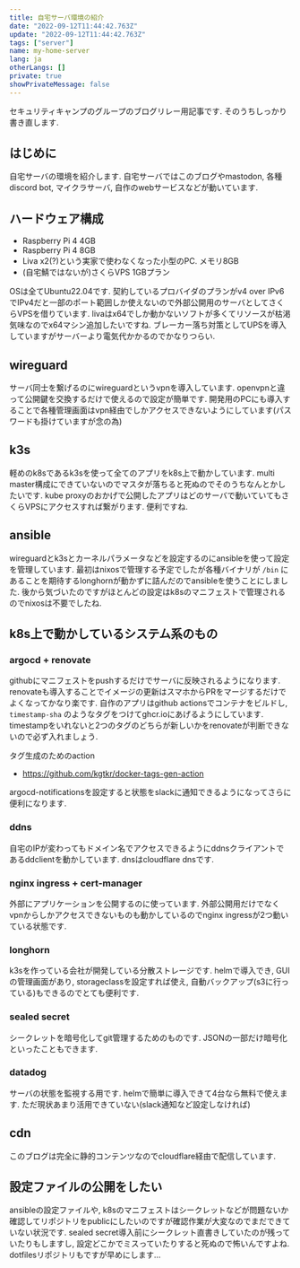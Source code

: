 ```yaml
---
title: 自宅サーバ環境の紹介
date: "2022-09-12T11:44:42.763Z"
update: "2022-09-12T11:44:42.763Z"
tags: ["server"]
name: my-home-server
lang: ja
otherLangs: []
private: true
showPrivateMessage: false
---
```


セキュリティキャンプのグループのブログリレー用記事です. そのうちしっかり書き直します.

## はじめに
自宅サーバの環境を紹介します. 自宅サーバではこのブログやmastodon, 各種discord bot, マイクラサーバ, 自作のwebサービスなどが動いています.

## ハードウェア構成
* Raspberry Pi 4 4GB
* Raspberry Pi 4 8GB
* Liva x2(?)という実家で使わなくなった小型のPC. メモリ8GB
* (自宅鯖ではないが)さくらVPS 1GBプラン

OSは全てUbuntu22.04です. 契約しているプロバイダのプランがv4 over IPv6でIPv4だと一部のポート範囲しか使えないので外部公開用のサーバとしてさくらVPSを借りています. livaはx64でしか動かないソフトが多くてリソースが枯渇気味なのでx64マシン追加したいですね. ブレーカー落ち対策としてUPSを導入していますがサーバーより電気代かかるのでかなりつらい.

## wireguard
サーバ同士を繋げるのにwireguardというvpnを導入しています. openvpnと違って公開鍵を交換するだけで使えるので設定が簡単です. 開発用のPCにも導入することで各種管理画面はvpn経由でしかアクセスできないようにしています(パスワードも掛けていますが念の為)

## k3s
軽めのk8sであるk3sを使って全てのアプリをk8s上で動かしています. multi master構成にできていないのでマスタが落ちると死ぬのでそのうちなんとかしたいです.
kube proxyのおかげで公開したアプリはどのサーバで動いていてもさくらVPSにアクセスすれば繋がります. 便利ですね.

## ansible
wireguardとk3sとカーネルパラメータなどを設定するのにansibleを使って設定を管理しています. 最初はnixosで管理する予定でしたが各種バイナリが `/bin` にあることを期待するlonghornが動かずに詰んだのでansibleを使うことにしました. 後から気づいたのですがほとんどの設定はk8sのマニフェストで管理されるのでnixosは不要でしたね.

## k8s上で動かしているシステム系のもの
### argocd + renovate
githubにマニフェストをpushするだけでサーバに反映されるようになります. renovateも導入することでイメージの更新はスマホからPRをマージするだけでよくなってかなり楽です.
自作のアプリはgithub actionsでコンテナをビルドし, `timestamp-sha` のようなタグをつけてghcr.ioにあげるようにしています. timestampをいれないと2つのタグのどちらが新しいかをrenovateが判断できないので必ず入れましょう.

タグ生成のためのaction
* https://github.com/kgtkr/docker-tags-gen-action

argocd-notificationsを設定すると状態をslackに通知できるようになってさらに便利になります.

### ddns
自宅のIPが変わってもドメイン名でアクセスできるようにddnsクライアントであるddclientを動かしています. dnsはcloudflare dnsです.

### nginx ingress + cert-manager
外部にアプリケーションを公開するのに使っています. 外部公開用だけでなくvpnからしかアクセスできないものも動かしているのでnginx ingressが2つ動いている状態です.

### longhorn
k3sを作っている会社が開発している分散ストレージです. helmで導入でき, GUIの管理画面があり, storageclassを設定すれば使え, 自動バックアップ(s3に行っている)もできるのでとても便利です.

### sealed secret
シークレットを暗号化してgit管理するためのものです. JSONの一部だけ暗号化といったこともできます.

### datadog
サーバの状態を監視する用です. helmで簡単に導入できて4台なら無料で使えます. ただ現状あまり活用できていない(slack通知など設定しなければ)

## cdn
このブログは完全に静的コンテンツなのでcloudflare経由で配信しています.

## 設定ファイルの公開をしたい
ansibleの設定ファイルや, k8sのマニフェストはシークレットなどが問題ないか確認してリポジトリをpublicにしたいのですが確認作業が大変なのでまだできていない状況です. sealed secret導入前にシークレット直書きしていたのが残っていたりもしますし, 設定どこかでミスっていたりすると死ぬので怖いんですよね. dotfilesリポジトリもですが早めにします...
